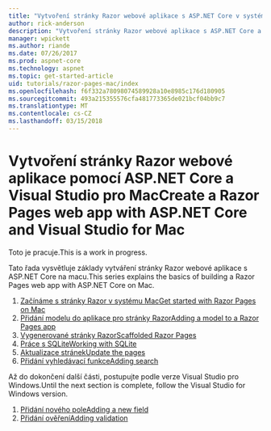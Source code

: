 ```yaml
---
title: "Vytvoření stránky Razor webové aplikace s ASP.NET Core v systému Mac"
author: rick-anderson
description: "Vytvoření stránky Razor webové aplikace s ASP.NET Core a EF jádra."
manager: wpickett
ms.author: riande
ms.date: 07/26/2017
ms.prod: aspnet-core
ms.technology: aspnet
ms.topic: get-started-article
uid: tutorials/razor-pages-mac/index
ms.openlocfilehash: f6f332a78098074589928a10e8985c176d180905
ms.sourcegitcommit: 493a215355576cfa481773365de021bcf04bb9c7
ms.translationtype: MT
ms.contentlocale: cs-CZ
ms.lasthandoff: 03/15/2018
---
```

# <a name="create-a-razor-pages-web-app-with-aspnet-core-and-visual-studio-for-mac"></a><span data-ttu-id="e6ffa-103">Vytvoření stránky Razor webové aplikace pomocí ASP.NET Core a Visual Studio pro Mac</span><span class="sxs-lookup"><span data-stu-id="e6ffa-103">Create a Razor Pages web app with ASP.NET Core and Visual Studio for Mac</span></span>

<span data-ttu-id="e6ffa-104">Toto je pracuje.</span><span class="sxs-lookup"><span data-stu-id="e6ffa-104">This is a work in progress.</span></span>

<span data-ttu-id="e6ffa-105">Tato řada vysvětluje základy vytváření stránky Razor webové aplikace s ASP.NET Core na macu.</span><span class="sxs-lookup"><span data-stu-id="e6ffa-105">This series explains the basics of building a Razor Pages web app with ASP.NET Core on Mac.</span></span>

1. [<span data-ttu-id="e6ffa-106">Začínáme s stránky Razor v systému Mac</span><span class="sxs-lookup"><span data-stu-id="e6ffa-106">Get started with Razor Pages on Mac</span></span>](xref:tutorials/razor-pages-mac/razor-pages-start)
1. [<span data-ttu-id="e6ffa-107">Přidání modelu do aplikace pro stránky Razor</span><span class="sxs-lookup"><span data-stu-id="e6ffa-107">Adding a model to a Razor Pages app</span></span>](xref:tutorials/razor-pages-mac/model)
1. [<span data-ttu-id="e6ffa-108">Vygenerované stránky Razor</span><span class="sxs-lookup"><span data-stu-id="e6ffa-108">Scaffolded Razor Pages</span></span>](xref:tutorials/razor-pages-mac/page)
1. [<span data-ttu-id="e6ffa-109">Práce s SQLite</span><span class="sxs-lookup"><span data-stu-id="e6ffa-109">Working with SQLite</span></span>](xref:tutorials/razor-pages-mac/sql)
1. [<span data-ttu-id="e6ffa-110">Aktualizace stránek</span><span class="sxs-lookup"><span data-stu-id="e6ffa-110">Update the pages</span></span>](xref:tutorials/razor-pages-mac/da1)
1. [<span data-ttu-id="e6ffa-111">Přidání vyhledávací funkce</span><span class="sxs-lookup"><span data-stu-id="e6ffa-111">Adding search</span></span>](xref:tutorials/razor-pages-mac/search)


<span data-ttu-id="e6ffa-112">Až do dokončení další části, postupujte podle verze Visual Studio pro Windows.</span><span class="sxs-lookup"><span data-stu-id="e6ffa-112">Until the next section is complete, follow the Visual Studio for Windows version.</span></span>

1. [<span data-ttu-id="e6ffa-113">Přidání nového pole</span><span class="sxs-lookup"><span data-stu-id="e6ffa-113">Adding a new field</span></span>](xref:tutorials/razor-pages/new-field)
1. [<span data-ttu-id="e6ffa-114">Přidání ověření</span><span class="sxs-lookup"><span data-stu-id="e6ffa-114">Adding validation</span></span>](xref:tutorials/razor-pages/validation)
